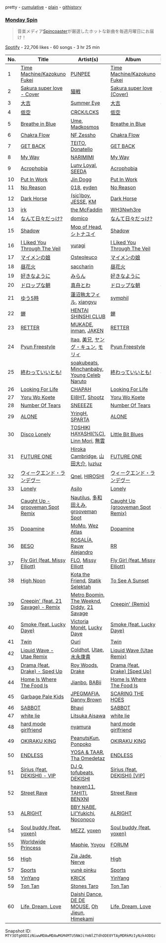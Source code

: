 pretty - [cumulative](/playlists/cumulative/37i9dQZF1DX1L8JuK0yhgO.md) - [plain](/playlists/plain/37i9dQZF1DX1L8JuK0yhgO) - [githistory](https://github.githistory.xyz/mackorone/spotify-playlist-archive/blob/main/playlists/plain/37i9dQZF1DX1L8JuK0yhgO)

### [Monday Spin](https://open.spotify.com/playlist/37i9dQZF1DX1L8JuK0yhgO)

> 音楽メディア<a href="http://spincoaster.com/">Spincoaster</a>が厳選したホットな新曲を毎週月曜日にお届け！

[Spotify](https://open.spotify.com/user/spotify) - 22,706 likes - 60 songs - 3 hr 25 min

| No. | Title | Artist(s) | Album | Length |
|---|---|---|---|---|
| 1 | [Time Machine/Kazokuno Fukei](https://open.spotify.com/track/341Yx5D0ebbX7FcWDEHtRp) | [PUNPEE](https://open.spotify.com/artist/0mP8A1qIoufScrsxq18Cw6) | [Time Machine/Kazokuno Fukei](https://open.spotify.com/album/5fB1LmRdJBtp4qZ6990791) | 3:37 |
| 2 | [Sakura super love \- Cover](https://open.spotify.com/track/7i4GnN5sHOylBh08r1FjZ1) | [猫戦](https://open.spotify.com/artist/7FpGOw2bG8j5OUBBAfVkR1) | [Sakura super love \(Cover\)](https://open.spotify.com/album/03gR3zCL3SjNYkDtyLhpiT) | 4:50 |
| 3 | [大吉](https://open.spotify.com/track/35HvM5JtnJy8pZXE4Z3id9) | [Summer Eye](https://open.spotify.com/artist/69rC8L85Qulb5g3aPbfYfy) | [大吉](https://open.spotify.com/album/5B5Ut80zrbE1Xsjo5eEnVf) | 4:52 |
| 4 | [低空](https://open.spotify.com/track/6WVmWMn8ZknjbA70Xr93wc) | [CRCK/LCKS](https://open.spotify.com/artist/1iCsnjNikUpDDGDAxBalTs) | [低空](https://open.spotify.com/album/5069TeKV6SsMxz4PQW9GEp) | 3:54 |
| 5 | [Breathe in Blue](https://open.spotify.com/track/4IqHy4FbUNnpjPEJnqUtWx) | [Ume](https://open.spotify.com/artist/0J2Welzg60QnbtaR6iKpPC), [Madkosmos](https://open.spotify.com/artist/0JRNvckf8Yk6kgZh9tbe1a) | [Breathe in Blue](https://open.spotify.com/album/4EUZPj4ZyoqNL4mVxDNCF6) | 3:39 |
| 6 | [Chakra Flow](https://open.spotify.com/track/5DNNjLgEmvdDtGlTWBjnBK) | [NF Zessho](https://open.spotify.com/artist/56f1j2OpB9qo7jFKL0hoL1) | [Chakra Flow](https://open.spotify.com/album/3KFe6XMxZoF3LDm0tQqCj5) | 3:06 |
| 7 | [GET BACK](https://open.spotify.com/track/02z4mnaMcD7p3HHW5CqluB) | [TEITO](https://open.spotify.com/artist/5FyZiNFoZYDUwFOXBsctGm), [Donatello](https://open.spotify.com/artist/3KDD4QJCRWBrOhGcUIc96y) | [GET BACK](https://open.spotify.com/album/1fsp2zQjCg5rlYfzeaoi21) | 3:15 |
| 8 | [My Way](https://open.spotify.com/track/0jqZPnqEJpb0Tj9rkLXLcH) | [NARIMIMI](https://open.spotify.com/artist/1JTdS745UntF44DnNXTS9W) | [My Way](https://open.spotify.com/album/4Dq2vDfn9wPOPZt1j6bafP) | 3:29 |
| 9 | [Acrophobia](https://open.spotify.com/track/68GClvWH1OYfl4b8BGFVXY) | [Lunv Loyal](https://open.spotify.com/artist/7lud8HFr0WHko0Kg99Dj4M), [SEEDA](https://open.spotify.com/artist/3L1EmlKEdboomQtlRj4XtY) | [Acrophobia](https://open.spotify.com/album/7IwRgBWmzldPzM1cg4rZQ2) | 2:31 |
| 10 | [Put In Work](https://open.spotify.com/track/1tiqzSIPixefgIWu9TnOZf) | [Jin Dogg](https://open.spotify.com/artist/05mWue0RvlBL9VqcG3xCwK) | [Put In Work](https://open.spotify.com/album/7IZIU8i9vQCITsZeCyOsjh) | 2:31 |
| 11 | [No Reason](https://open.spotify.com/track/53WCg2ycQf3pHumjcm1aPm) | [018](https://open.spotify.com/artist/09nnt8eDrHlZtp6XPusqaN), [eyden](https://open.spotify.com/artist/0WfL2PHijCihsWmlnwYjtj) | [No Reason](https://open.spotify.com/album/76ZNnZegDAuveuIQAeL4Ro) | 2:55 |
| 12 | [Dark Horse](https://open.spotify.com/track/5tdi3BqFzpYVAaXi2qwC2Y) | [\(sic\)boy](https://open.spotify.com/artist/19FI3bwyW062xAmEy3rzsk), [JESSE](https://open.spotify.com/artist/1piiwMSnN21hrtRzpJ11ef), [KM](https://open.spotify.com/artist/2Nz5XwOa02deTyyS2vw5Wa) | [Dark Horse](https://open.spotify.com/album/2w047BXSeBWZEoVblObPPs) | 3:45 |
| 13 | [irk](https://open.spotify.com/track/1v5w6qzUug2apEg3PUsOY7) | [the McFaddin](https://open.spotify.com/artist/7oQqfiFFldAKKVA91oc5Lv) | [WH3Nwh3re](https://open.spotify.com/album/6gwVTUoyp5t5FY9NE17oHx) | 3:44 |
| 14 | [なんて日々だっけ?](https://open.spotify.com/track/3ttrZsHEiL3ojEjOCzZvBY) | [domico](https://open.spotify.com/artist/0CQuAKiUYqH0OK020E3miJ) | [なんて日々だっけ?](https://open.spotify.com/album/5I5xLwPlxFfOxlPpv5Qy2g) | 3:13 |
| 15 | [Shadow](https://open.spotify.com/track/4Qp2qC7apg6efMGh0UX6Rf) | [Mop of Head](https://open.spotify.com/artist/3H0oNgI2P3J6uIdflHlo3Q), [シトナユイ](https://open.spotify.com/artist/0kWlfrKUtyyjipOtWz5gkB) | [Shadow](https://open.spotify.com/album/5o2v3Chaq5NptfUDUatig9) | 3:58 |
| 16 | [I Liked You Through The Veil](https://open.spotify.com/track/0Oi1GM8160kknU0T29Y82j) | [yuragi](https://open.spotify.com/artist/1Ksf2sRoSTPdLYbGxJ9oms) | [I Liked You Through The Veil](https://open.spotify.com/album/1i1h4AHnQv4TZdH56SNUxp) | 3:42 |
| 17 | [マイメンの娘](https://open.spotify.com/track/2DorPw0x5fst6qZVeG3MTa) | [Osteoleuco](https://open.spotify.com/artist/42u1RJUE0BhUW7VkXntJ99) | [マイメンの娘](https://open.spotify.com/album/1QTlQeBqYFdLc0ke5bzn8N) | 3:04 |
| 18 | [昼花火](https://open.spotify.com/track/15MPl22brLv0lAW7rnRGgh) | [saccharin](https://open.spotify.com/artist/5X06dtFcjyvVvBrKXGhXkI) | [昼花火](https://open.spotify.com/album/32V0qwpWixfKcFIhGvIB2i) | 3:37 |
| 19 | [好きなように](https://open.spotify.com/track/3tLyaiz0o1oKcibp8NaZK3) | [みらん](https://open.spotify.com/artist/2yfpy1pbfniKZ3I4rMjKnX) | [好きなように](https://open.spotify.com/album/6vvPUBVIrAEPXB9nkrhmsX) | 3:15 |
| 20 | [ドロップな朝](https://open.spotify.com/track/6CIOLsCQjbCLs47TSnrTFT) | [真舟とわ](https://open.spotify.com/artist/0NbUuPAkS2Dv0SK7857Cl4) | [ドロップな朝](https://open.spotify.com/album/3LVnhqOSV1xdCo5RezLkAf) | 4:27 |
| 21 | [ゆう5時](https://open.spotify.com/track/2mADSGp41V9kN2AmM4HRbY) | [蓮沼執太フィル](https://open.spotify.com/artist/3l4KxDy6jXb9KjUhShbRR5), [xiangyu](https://open.spotify.com/artist/4YHFvbGOXo06pcFXOQszkB) | [symphil](https://open.spotify.com/album/7nLTJVDS7ovhfswVOa9S4X) | 2:54 |
| 22 | [蝉](https://open.spotify.com/track/5BHOmxEO36Z6S70NFFersv) | [HENTAI SHINSHI CLUB](https://open.spotify.com/artist/4vN78fN1iEh83Pgaesw2jU) | [蝉](https://open.spotify.com/album/6TwFMrph2BVDikeJNR4VDM) | 3:26 |
| 23 | [RETTER](https://open.spotify.com/track/4yCzlAfBMQDGMS1U2THDXe) | [MUKADE](https://open.spotify.com/artist/4d1EYQLZDof8IHoNt8i9FR), [inman](https://open.spotify.com/artist/6cSvumJiWbFqeuiVZ1891Q), [JAKEN](https://open.spotify.com/artist/3jQ0nDLHGoguLYxep5f9wt) | [RETTER](https://open.spotify.com/album/1dtECMVuRZZiyLlY5mbpF0) | 3:56 |
| 24 | [Pyun Freestyle](https://open.spotify.com/track/4NOlimjlOhKjvmtkQeo20u) | [Itaq](https://open.spotify.com/artist/1eBA6L92jWU2DV4d5Jws1T), [美兄](https://open.spotify.com/artist/6xO71J8Mcdi77CBJFLY95M), [ヤング・キュン](https://open.spotify.com/artist/43sjDsqIfNLfdF0goh46P1), [モリィ](https://open.spotify.com/artist/1oc3pwRBnXKMKtdwiSOiLQ) | [Pyun Freestyle](https://open.spotify.com/album/7dlhvTcby0WMUFeYlDhF58) | 6:26 |
| 25 | [終わっていいとも!](https://open.spotify.com/track/7gAbqltBNPgVErBCuUdvHe) | [soakubeats](https://open.spotify.com/artist/6b9LIenMk1cSTIHaEYN2Bs), [Minchanbaby](https://open.spotify.com/artist/1gbTvzWZ32tJXVmjgYPK2f), [Young Celeb Naruto](https://open.spotify.com/artist/7rngTXIyVl7SyxCslSJtGb) | [終わっていいとも!](https://open.spotify.com/album/7tnBpwt5sGIfXKMcKWJUmD) | 4:07 |
| 26 | [Looking For Life](https://open.spotify.com/track/7fiRgmLU2eaPE3zDOQfECy) | [CHAPAH](https://open.spotify.com/artist/48I0npVZVKzmMzS4ovC5ZG) | [Looking For Life](https://open.spotify.com/album/3HqdjzMSpusP2v2uDzE8jm) | 3:25 |
| 27 | [Yoru Wo Koete](https://open.spotify.com/track/0w7mGZxwqcS6scD2wrcPhi) | [EI8HT](https://open.spotify.com/artist/5bi5V8dlY84RsiaHPqr41M), [Shootz](https://open.spotify.com/artist/0gSHX4GAlRtZJ1tJhBv0SD) | [Yoru Wo Koete](https://open.spotify.com/album/3JgJtKigwGkVuIsUPzIMBP) | 3:37 |
| 28 | [Number Of Tears](https://open.spotify.com/track/6VqqBeqwHhSFQoWWk9ZEjc) | [SNEEEZE](https://open.spotify.com/artist/6SHhi6OhmJ0bkFNMz5Fwqr) | [Number Of Tears](https://open.spotify.com/album/6IVHMJ1xK3ilgIiMJYf48F) | 3:04 |
| 29 | [ALONE](https://open.spotify.com/track/2aabqRhGf3jDZQ9nPXkjw0) | [YringH](https://open.spotify.com/artist/6b2soB48Jft00Khw8roYgZ), [SPARTA](https://open.spotify.com/artist/1W67SONdxO66SPaqsC1TmA) | [ALONE](https://open.spotify.com/album/3syMvaNmDLmldCWJkWo2KO) | 2:40 |
| 30 | [Disco Lonely](https://open.spotify.com/track/18WD50pQKjALiqO7bXGy0n) | [TOSHIKI HAYASHI\(%C\)](https://open.spotify.com/artist/2BSv9udyrO0Mm0ckZAkQSI), [Linn Mori](https://open.spotify.com/artist/2XJEj3lY4tkVx0IH5Ue69E), [無雲](https://open.spotify.com/artist/6hEFxybJs9f8a1RmM90VPp) | [Little Bit Blues](https://open.spotify.com/album/75VH43yE690hoaEvImFv5T) | 3:14 |
| 31 | [FUTURE ONE](https://open.spotify.com/track/7LMvk6E89mgj4KE9emFMsk) | [Hiroka Cambridge](https://open.spotify.com/artist/0Wk4bpK0D5yF2BM2u9jK7b), [山田大介](https://open.spotify.com/artist/0NFQl5rddRJgRyTLMvThP5), [luzluz](https://open.spotify.com/artist/16lmi1uUxdL7HBv17YFDkF) | [FUTURE ONE](https://open.spotify.com/album/0zdGbzKlg8Y2szIbjhWC9s) | 3:44 |
| 32 | [ウィークエンド・ランデヴー](https://open.spotify.com/track/0AttQzcswT34M4WSYKm70i) | [Qnel](https://open.spotify.com/artist/3BPOGmjOCeLb5xwdz17OuF), [HIROSHI](https://open.spotify.com/artist/3mEcZGsQqfFgH7MJ3GMeYn) | [ウィークエンド・ランデヴー](https://open.spotify.com/album/4dzxDvGZE4ai8MLjZtalaN) | 3:49 |
| 33 | [Lonely](https://open.spotify.com/track/2MSwfMAGN4Tyzg1X6c36YD) | [Asilo](https://open.spotify.com/artist/72lfhTlPxWHRqGnIdr9Jxh) | [Lonely](https://open.spotify.com/album/3qLazZODKoDnE32BF8PvVG) | 3:48 |
| 34 | [Caught Up \- grooveman Spot Remix](https://open.spotify.com/track/4E31kWZbuig1EQozBK4j5b) | [Nautilus](https://open.spotify.com/artist/4BkWJqgQzg2M6iVG8u8mPA), [多和田えみ](https://open.spotify.com/artist/75lvsN9jSpGRWcQhERynWS), [grooveman Spot](https://open.spotify.com/artist/2WH7zT823EKmIXKIcM1kYa) | [Caught Up \(grooveman Spot Remix\)](https://open.spotify.com/album/3KqRiPSde1pa2WVEtBSu3b) | 4:06 |
| 35 | [Dopamine](https://open.spotify.com/track/6IR2NAuk2mkpGS1MeOkKJw) | [MoMo](https://open.spotify.com/artist/5gwaQTfKLp93WjE9qllzRW), [Wez Atlas](https://open.spotify.com/artist/6fDdl8sluLiRg4fbrqMoeQ) | [Dopamine](https://open.spotify.com/album/7sNLkCLjRzBFvRMa8qj1eD) | 2:24 |
| 36 | [BESO](https://open.spotify.com/track/609E1JCInJncactoMmkDon) | [ROSALÍA](https://open.spotify.com/artist/7ltDVBr6mKbRvohxheJ9h1), [Rauw Alejandro](https://open.spotify.com/artist/1mcTU81TzQhprhouKaTkpq) | [RR](https://open.spotify.com/album/50uChhk7AKkzDKytDixjYW) | 3:14 |
| 37 | [Fly Girl \(feat\. Missy Elliott\)](https://open.spotify.com/track/2sITbbWIOeg2Lwp4WN2jqr) | [FLO](https://open.spotify.com/artist/0s4kXsjYeH0S1xRyVGN4NO), [Missy Elliott](https://open.spotify.com/artist/2wIVse2owClT7go1WT98tk) | [Fly Girl \(feat\. Missy Elliott\)](https://open.spotify.com/album/0cfvGEzoMnxtDKCcugR6Tv) | 3:25 |
| 38 | [High Noon](https://open.spotify.com/track/03gTp2zMOTL36xDsfzgJlh) | [Kota the Friend](https://open.spotify.com/artist/2AfU5LYBVCiCtuCCfM7uVX), [Statik Selektah](https://open.spotify.com/artist/5v0XTlB9FqNvfBfnw8n5b0) | [To See A Sunset](https://open.spotify.com/album/5rJ8SJ38ask8SN4ftwxvWS) | 3:04 |
| 39 | [Creepin' \(feat\. 21 Savage\) \- Remix](https://open.spotify.com/track/5Ee4IyhPaOVRMc15fUOeG9) | [Metro Boomin](https://open.spotify.com/artist/0iEtIxbK0KxaSlF7G42ZOp), [The Weeknd](https://open.spotify.com/artist/1Xyo4u8uXC1ZmMpatF05PJ), [Diddy](https://open.spotify.com/artist/59wfkuBoNyhDMQGCljbUbA), [21 Savage](https://open.spotify.com/artist/1URnnhqYAYcrqrcwql10ft) | [Creepin' \(Remix\)](https://open.spotify.com/album/3P2UkOkqWp8ucd1EOnVAH7) | 3:52 |
| 40 | [Smoke \(feat\. Lucky Daye\)](https://open.spotify.com/track/23n22VUOFReLqzuaXjYa0r) | [Victoria Monét](https://open.spotify.com/artist/63XBtGSEZINSyXylZxEUbv), [Lucky Daye](https://open.spotify.com/artist/5Vuvs6Py2JRU7WiFDVsI7J) | [Smoke \(feat\. Lucky Daye\)](https://open.spotify.com/album/4XWjGccLYLFF7TvGjHotmU) | 3:06 |
| 41 | [Twin](https://open.spotify.com/track/7eNB1CxbNWiBVZwzXAJqgW) | [Ouri](https://open.spotify.com/artist/41gxyJbzbAaChEyrZ9j3rv) | [Twin](https://open.spotify.com/album/3bIxBt4ugXjYeua4yVbynN) | 2:44 |
| 42 | [Liquid Wave \- Utae Remix](https://open.spotify.com/track/0yJlUIfI5Tg3S7v0Eu2xft) | [Coldhot](https://open.spotify.com/artist/178wLpflQu05EwRZZVg18E), [Utae](https://open.spotify.com/artist/30aaJCBZ3WASNcbq27Z3MG), [水永康貴](https://open.spotify.com/artist/2mJjoTrWS30nRlReTdnrMO) | [Liquid Wave \(Utae Remix\)](https://open.spotify.com/album/3FZOg3nVA9xXlzi9Ws13x1) | 2:30 |
| 43 | [Drama \(feat\. Drake\) \- Sped Up](https://open.spotify.com/track/4Xu9IUWFfEkW8YZw6orPGd) | [Roy Woods](https://open.spotify.com/artist/7mDU6nMUJnOSY2Hkjz5oqM), [Drake](https://open.spotify.com/artist/3TVXtAsR1Inumwj472S9r4) | [Drama \(feat\. Drake\) \[Sped Up\]](https://open.spotify.com/album/5e31w2HtxpJeqO16YCDviv) | 3:44 |
| 44 | [Home Is Where The Food Is](https://open.spotify.com/track/6w2Vnrk7qRul3m5XBx9pLs) | [Jianbo](https://open.spotify.com/artist/2gSfXIHv6LgFJ94mUrgXft), [BABii](https://open.spotify.com/artist/30qGwXnygZNCzxjN7QsIR0) | [Home Is Where The Food Is](https://open.spotify.com/album/7dhC5EnQhwXKGNNMLzyuJg) | 3:04 |
| 45 | [Garbage Pale Kids](https://open.spotify.com/track/73pz1RTwUBpKO286c9zhzT) | [JPEGMAFIA](https://open.spotify.com/artist/6yJ6QQ3Y5l0s0tn7b0arrO), [Danny Brown](https://open.spotify.com/artist/7aA592KWirLsnfb5ulGWvU) | [SCARING THE HOES](https://open.spotify.com/album/3u20OXh03DjCUzbf8XcGTq) | 2:48 |
| 46 | [SABBOT](https://open.spotify.com/track/03jZ5Ydx283vYKI5L0Txvr) | [Bhavi](https://open.spotify.com/artist/7fT2Me47PQ8T7954PKrcwR) | [SABBOT](https://open.spotify.com/album/3SJSt90MzgvYt2rI2dMrAu) | 2:13 |
| 47 | [white lie](https://open.spotify.com/track/4WsR8i6Lp1vAvBjD6iKKOz) | [Litsuka Aisawa](https://open.spotify.com/artist/41cgME6A74wwiWf5cYw4cW) | [white lie](https://open.spotify.com/album/1vKcZEBHjqgfTwfteMpP9L) | 2:24 |
| 48 | [hard mode girlfriend](https://open.spotify.com/track/1Dxo7jerA15Dczk58oS5uc) | [nyamura](https://open.spotify.com/artist/07ug3BRvzioh7LjHtTDgF6) | [hard mode girlfriend](https://open.spotify.com/album/0HPObdx9IraNMx2gl9RC7u) | 2:24 |
| 49 | [OKIRAKU KING](https://open.spotify.com/track/1OrxPjGQbG7kvIKl8Kcg49) | [PeanutsKun](https://open.spotify.com/artist/5GITFRQqu23xgb82VKRWUc), [Ponpoko](https://open.spotify.com/artist/79J2P4t0I4lQF25KHuWBXK) | [OKIRAKU KING](https://open.spotify.com/album/05Z4ReAeFgj36F2tRsycB8) | 2:57 |
| 50 | [ENDLESS](https://open.spotify.com/track/1CMZqjaxTEnky5Q7wtLnPe) | [YOSA & TAAR](https://open.spotify.com/artist/1z48rMKnmB9lBHx895J0jY), [Tha Omedetaz](https://open.spotify.com/artist/3tYjCmnVPzQP8lzbZzJfzL) | [ENDLESS](https://open.spotify.com/album/36kejC452pU5HRUYMlWdrR) | 4:12 |
| 51 | [Sirius \(feat\. DEKISHI\) \- VIP](https://open.spotify.com/track/1176rK7Nz9MtIxdVuefQts) | [DJ Q](https://open.spotify.com/artist/7dDPt2xIGymSDddx80OfF1), [tofubeats](https://open.spotify.com/artist/2FzqIT8JP1gd3Tlo6ix1fT), [DEKISHI](https://open.spotify.com/artist/3WGf7sxBvXaGAhU9G83aun) | [Sirius \(feat\. DEKISHI\) \[VIP\]](https://open.spotify.com/album/4lSpyJ541VvDSz913dA0Fd) | 3:22 |
| 52 | [Street Rave](https://open.spotify.com/track/2IZmUTXTwA5rEE0J6XWIbX) | [heaven11](https://open.spotify.com/artist/4rZcoUpQXrWJogXXzLZ0lR), [TAHITI](https://open.spotify.com/artist/18hBb9LiOSU4mstErGGIfM), [BENXNI](https://open.spotify.com/artist/6XH0kHK5G7kGgDGu2Id6a2) | [Street Rave](https://open.spotify.com/album/6TfLcezsdIJmkMLJ4wBIfu) | 2:14 |
| 53 | [ALRIGHT](https://open.spotify.com/track/3BDbub05tdpCpJvQVXu885) | [BBY NABE](https://open.spotify.com/artist/4zb2mUkgFg9NGwAJnzlS8B), [Lil’Yukichi](https://open.spotify.com/artist/2ZTljlYtLNOOPlNzBptZmA), [Noconoco](https://open.spotify.com/artist/7mqeh0ppveN8XEZLXo8PkS) | [ALRIGHT](https://open.spotify.com/album/1roQDUa9MyvLqMuNKUjmHn) | 2:31 |
| 54 | [Soul buddy \(feat\. yoxen\)](https://open.spotify.com/track/3AMRDUsLVzxwaMhde4pOkB) | [MEZZ](https://open.spotify.com/artist/7LsZhGdSZFloGjMmcn5Wzu), [yoxen](https://open.spotify.com/artist/3ok3oJzBOnFxncWphlJp5T) | [Soul buddy \(feat\. yoxen\)](https://open.spotify.com/album/4oIWFMINAjLMIxJr8eGDeD) | 3:00 |
| 55 | [Worldwide Princess](https://open.spotify.com/track/6wio2bKEvuzkTet7ToNI2m) | [Maphie](https://open.spotify.com/artist/38oAzEhxXOHHI96zBA29WP), [Yoyou](https://open.spotify.com/artist/217ChH8bJDq7t6NiqMK2dF) | [FORUM](https://open.spotify.com/album/3fs7dA4GlAjvSjjHFr6KI9) | 2:59 |
| 56 | [High](https://open.spotify.com/track/0G2Jh6t2kHmVqNlmhBaVK1) | [Zia Jade](https://open.spotify.com/artist/1dgroeoC0lWhsk6D7vNER1), [Nerve](https://open.spotify.com/artist/7BJleNy6CWKzS3nKtrsNuN) | [High](https://open.spotify.com/album/1OvVxk6fTpeboMSejnQ14x) | 2:35 |
| 57 | [Sports](https://open.spotify.com/track/4oYQsnDWE7JONr1yC9dmYM) | [yunè pinku](https://open.spotify.com/artist/2sY4BbYrbvNVgsNzo6HddD) | [Sports](https://open.spotify.com/album/3O9r5PoJDRmhHHuH4NDsv6) | 3:01 |
| 58 | [YinYang](https://open.spotify.com/track/0VK4A4o0Ss1r3do9DNACLZ) | [KRICK](https://open.spotify.com/artist/4vD5wi2rLVnQoXKspx48x2) | [YinYang](https://open.spotify.com/album/5NlBZKUqERwWA31gUuxfjC) | 5:03 |
| 59 | [Ton Tan](https://open.spotify.com/track/04D3cKeSy2oiMEYXQ0QByH) | [Stones Taro](https://open.spotify.com/artist/2lVqmVhV77js7wdmzUVdyB) | [Ton Tan](https://open.spotify.com/album/5h7FMG8z43wfbxVdThqz49) | 4:33 |
| 60 | [Life, Dream, Love](https://open.spotify.com/track/0M6Xd82gmkSV5dvA6Jht3r) | [Daishi Dance](https://open.spotify.com/artist/01HEACGPo5xyiXgAJKEvxQ), [DE DE MOUSE](https://open.spotify.com/artist/1mZtAFuxFAgqmTCqfKLWoj), [Oh Jieun](https://open.spotify.com/artist/0yhoq5pPSa7eCpA65358cU), [Himekami](https://open.spotify.com/artist/7F1bUE2y2JjoReZ4hESAAV) | [Life, Dream, Love](https://open.spotify.com/album/0qUWCYFJilaDox1l7PAF8P) | 3:52 |

Snapshot ID: `MTY3OTg0ODIzNiwwMDAwMDAwMGM4MTU5NWJiYmNlZTdhODE0YTAyMDRkMzIyNzk4ODQz`
